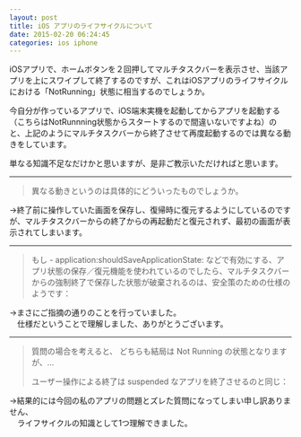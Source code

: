 ```yaml
---
layout: post
title: iOS アプリのライフサイクルについて
date: 2015-02-20 06:24:45
categories: ios iphone
---
```

<p>iOSアプリで、ホームボタンを２回押してマルチタスクバーを表示させ、当該アプリを上にスワイプして終了するのですが、これはiOSアプリのライフサイクルにおける「NotRunning」状態に相当するのでしょうか。</p>

<p>今自分が作っているアプリで、iOS端末実機を起動してからアプリを起動する（こちらはNotRunnning状態からスタートするので間違いないですよね）のと、上記のようにマルチタスクバーから終了させて再度起動するのでは異なる動きをしています。</p>

<p>単なる知識不足なだけかと思いますが、是非ご教示いただければと思います。</p>

<hr>

<blockquote>
  <p>異なる動きというのは具体的にどういったものでしょうか。</p>
</blockquote>

<p>→終了前に操作していた画面を保存し、復帰時に復元するようにしているのですが、マルチタスクバーからの終了からの再起動だと復元されず、最初の画面が表示されてしまいます。</p>

<hr>

<blockquote>
  <p>もし - application:shouldSaveApplicationState: などで有効にする、アプリ状態の保存／復元機能を使われているのでしたら、マルチタスクバーからの強制終了で保存した状態が破棄されるのは、安全策のための仕様のようです：</p>
</blockquote>

<p>→まさにご指摘の通りのことを行っていました。<br>
　仕様だということで理解しました、ありがとうございます。</p>

<hr>

<blockquote>
  <p>質問の場合を考えると、 どちらも結局は Not Running の状態となりますが、…</p>
  
  <p>ユーザー操作による終了は suspended なアプリを終了させるのと同じ：</p>
</blockquote>

<p>→結果的には今回の私のアプリの問題とズレた質問になってしまい申し訳ありません、<br>
　ライフサイクルの知識として1つ理解できました。</p>
